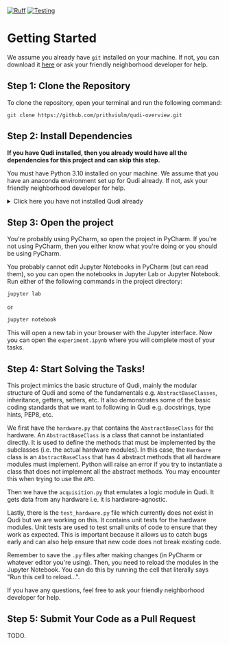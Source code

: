 [![Ruff](https://github.com/prithviulm/qudi-overview/actions/workflows/ruff.yml/badge.svg)](https://github.com/prithviulm/qudi-overview/actions/workflows/ruff.yml)
[![Testing](https://github.com/prithviulm/qudi-overview/actions/workflows/test.yml/badge.svg)](https://github.com/prithviulm/qudi-overview/actions/workflows/test.yml)


# Getting Started

We assume you already have `git` installed on your machine. If not, you can download it [here](https://git-scm.com/downloads) or ask your friendly neighborhood developer for help.

## Step 1: Clone the Repository

To clone the repository, open your terminal and run the following command:

```git
git clone https://github.com/prithviulm/qudi-overview.git
```

## Step 2: Install Dependencies

**If you have Qudi installed, then you already would have all the dependencies for this project and can skip this step.**

You must have Python 3.10 installed on your machine. We assume that you have an anaconda environment set up for Qudi already. If not, ask your friendly neighborhood developer for help.

<details>
  <summary>Click here you have not installed Qudi already</summary>

Run the following command if you are not using a virtual environment or have no idea what a virtual environment is:
```bash
pip install -r requirements.txt
```

or if you are using a virtual environment:

```bash
conda install --file requirements_conda.txt
```
</details>


## Step 3: Open the project

You're probably using PyCharm, so open the project in PyCharm. If you're not using PyCharm, then you either know what you're doing or you should be using PyCharm.

You probably cannot edit Jupyter Notebooks in PyCharm (but can read them), so you can open the notebooks in Jupyter Lab or Jupyter Notebook. Run either of the following commands in the project directory:

```bash
jupyter lab
```

or

```bash
jupyter notebook
```

This will open a new tab in your browser with the Jupyter interface. Now you can open the `experiment.ipynb` where you will complete most of your tasks.

## Step 4: Start Solving the Tasks!

This project mimics the basic structure of Qudi, mainly the modular structure of Qudi and some of the fundamentals e.g. `AbstractBaseClasses`, inheritance, getters, setters, etc. It also demonstrates some of the basic coding standards that we want to following in Qudi e.g. docstrings, type hints, PEP8, etc.

We first have the `hardware.py` that contains the `AbstractBaseClass` for the hardware. An `AbstractBaseClass` is a class that cannot be instantiated directly. It is used to define the methods that must be implemented by the subclasses (i.e. the actual hardware modules). In this case, the `Hardware` class is an `AbstractBaseClass` that has 4 abstract methods that all hardware modules must implement. Python will raise an error if you try to instantiate a class that does not implement all the abstract methods. You may encounter this when trying to use the `APD`.

Then we have the `acquisition.py` that emulates a logic module in Qudi. It gets data from any hardware i.e. it is hardware-agnostic.

Lastly, there is the `test_hardware.py` file which currently does not exist in Qudi but we are working on this. It contains unit tests for the hardware modules. Unit tests are used to test small units of code to ensure that they work as expected. This is important because it allows us to catch bugs early and can also help ensure that new code does not break existing code.

Remember to save the `.py` files after making changes (in PyCharm or whatever editor you're using). Then, you need to reload the modules in the Jupyter Notebook. You can do this by running the cell that literally says "Run this cell to reload...".

If you have any questions, feel free to ask your friendly neighborhood developer for help.

## Step 5: Submit Your Code as a Pull Request

TODO.
